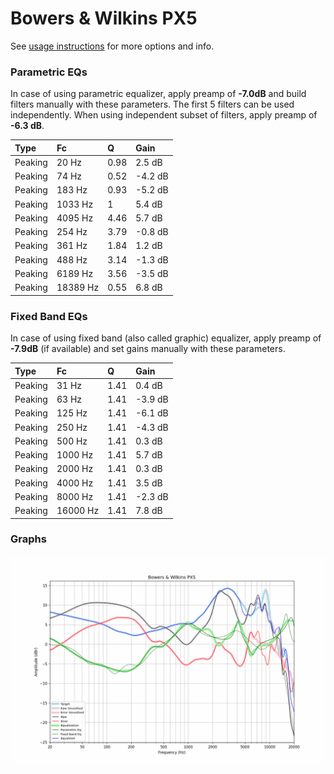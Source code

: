 # Bowers & Wilkins PX5
See [usage instructions](https://github.com/jaakkopasanen/AutoEq#usage) for more options and info.

### Parametric EQs
In case of using parametric equalizer, apply preamp of **-7.0dB** and build filters manually
with these parameters. The first 5 filters can be used independently.
When using independent subset of filters, apply preamp of **-6.3 dB**.

| Type    | Fc       |    Q | Gain    |
|:--------|:---------|:-----|:--------|
| Peaking | 20 Hz    | 0.98 | 2.5 dB  |
| Peaking | 74 Hz    | 0.52 | -4.2 dB |
| Peaking | 183 Hz   | 0.93 | -5.2 dB |
| Peaking | 1033 Hz  | 1    | 5.4 dB  |
| Peaking | 4095 Hz  | 4.46 | 5.7 dB  |
| Peaking | 254 Hz   | 3.79 | -0.8 dB |
| Peaking | 361 Hz   | 1.84 | 1.2 dB  |
| Peaking | 488 Hz   | 3.14 | -1.3 dB |
| Peaking | 6189 Hz  | 3.56 | -3.5 dB |
| Peaking | 18389 Hz | 0.55 | 6.8 dB  |

### Fixed Band EQs
In case of using fixed band (also called graphic) equalizer, apply preamp of **-7.9dB**
(if available) and set gains manually with these parameters.

| Type    | Fc       |    Q | Gain    |
|:--------|:---------|:-----|:--------|
| Peaking | 31 Hz    | 1.41 | 0.4 dB  |
| Peaking | 63 Hz    | 1.41 | -3.9 dB |
| Peaking | 125 Hz   | 1.41 | -6.1 dB |
| Peaking | 250 Hz   | 1.41 | -4.3 dB |
| Peaking | 500 Hz   | 1.41 | 0.3 dB  |
| Peaking | 1000 Hz  | 1.41 | 5.7 dB  |
| Peaking | 2000 Hz  | 1.41 | 0.3 dB  |
| Peaking | 4000 Hz  | 1.41 | 3.5 dB  |
| Peaking | 8000 Hz  | 1.41 | -2.3 dB |
| Peaking | 16000 Hz | 1.41 | 7.8 dB  |

### Graphs
![](./Bowers%20&%20Wilkins%20PX5.png)